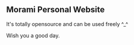 ## Morami Personal Website

It's totally opensource and can be used freely ^\_^

Wish you a good day.
